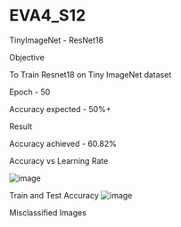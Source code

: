 # EVA4_S12

TinyImageNet - ResNet18

Objective

To Train Resnet18 on Tiny ImageNet dataset

Epoch - 50

Accuracy expected - 50%+

Result

Accuracy achieved - 60.82%

Accuracy vs Learning Rate

![image](https://user-images.githubusercontent.com/36323558/85954363-853eb880-b994-11ea-8393-ad481e6a2789.png)

Train and Test Accuracy
![image](https://user-images.githubusercontent.com/36323558/85954395-adc6b280-b994-11ea-968f-674017fe9ce8.png)

Misclassified Images

